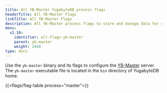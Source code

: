 ```yaml
---
title: All YB-Master YugabyteDB process flags
headerTitle: All YB-Master Flags
linkTitle: All YB-Master Flags
description: All YB-Master process flags to store and manage data for client applications.
menu:
  v2.18:
    identifier: all-flags-yb-master
    parent: yb-master
    weight: 2440
type: docs
---
```


Use the `yb-master` binary and its flags to configure the [YB-Master](../../../architecture/concepts/yb-master/) server. The `yb-master` executable file is located in the `bin` directory of YugabyteDB home.

{{<flags/flag-table process="master">}}
